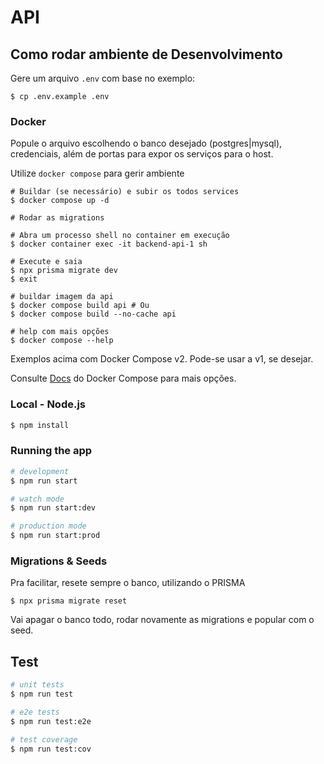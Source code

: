 # API


## Como rodar ambiente de Desenvolvimento

Gere um arquivo `.env` com base no exemplo: 

```
$ cp .env.example .env

```
### Docker

Popule o arquivo escolhendo o banco desejado (postgres|mysql), credenciais, além de portas para expor os serviços para o host.

Utilize `docker compose` para gerir ambiente

```
# Buildar (se necessário) e subir os todos services
$ docker compose up -d

# Rodar as migrations

# Abra um processo shell no container em execução
$ docker container exec -it backend-api-1 sh

# Execute e saia
$ npx prisma migrate dev
$ exit

# buildar imagem da api
$ docker compose build api # Ou
$ docker compose build --no-cache api

# help com mais opções
$ docker compose --help
```

Exemplos acima com Docker Compose v2. Pode-se usar a v1, se desejar.

Consulte [Docs](https://docs.docker.com/compose/) do Docker Compose para mais opções.

### Local - Node.js


```bash
$ npm install
```

### Running the app

```bash
# development
$ npm run start

# watch mode
$ npm run start:dev

# production mode
$ npm run start:prod
```

### Migrations & Seeds

Pra facilitar, resete sempre o banco, utilizando o PRISMA


```
$ npx prisma migrate reset
```

Vai apagar o banco todo, rodar novamente as migrations e popular com o seed.


## Test

```bash
# unit tests
$ npm run test

# e2e tests
$ npm run test:e2e

# test coverage
$ npm run test:cov
```


